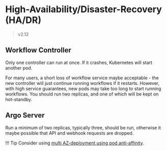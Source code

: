 # High-Availability/Disaster-Recovery (HA/DR)

> v2.12 

## Workflow Controller

Only one controller can run at once. If it crashes, Kubernetes will start another pod.

For many users, a short loss of workflow service maybe acceptable - the new controller will just continue running workflows if it restarts.  However, with high service guarantees, new pods may take too long to start running workflows. You should run two replicas, and one of which will be kept on hot-standby.

## Argo Server

Run a minimum of two replicas, typically three, should be run, otherwise it maybe possible that API and webhook requests are dropped.

!!! Tip
    Consider using [multi AZ-deployment using pod anti-affinity](https://www.verygoodsecurity.com/blog/posts/kubernetes-multi-az-deployments-using-pod-anti-affinity). 